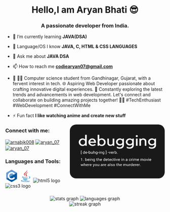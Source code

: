 <h1 align="center">Hello,I am Aryan Bhati 😎</h1>
<h3 align="center">A passionate developer from India.</h3>

- 🌱 I’m currently learning **JAVA(DSA)**

- 👯 Language/OS I know **JAVA, C, HTML & CSS LANGUAGES**

- 💬 Ask me about **JAVA DSA**

- 📫 How to reach me **codiearyan07@gmail.com**

- 📄 👨‍💻 Computer science student from Gandhinagar, Gujarat, with a fervent interest in tech. 🌐 Aspiring Web Developer passionate about crafting innovative digital experiences. 🚀 Constantly exploring the latest trends and advancements in web development. Let's connect and collaborate on building amazing projects together! 🤝💡 #TechEnthusiast #WebDevelopment #ConnectWithMe

- ⚡ Fun fact **I like watching anime and create new stuff**

<img align="right" height="170" width="300" src="meme_image.jpg"  style="border-radius : 20px;" alt="img"/>


<h3 align="left">Connect with me:</h3>
<p align="left">
<a href="https://twitter.com/Aryan_Bhati7" target="blank"><img align="center" src="https://raw.githubusercontent.com/rahuldkjain/github-profile-readme-generator/master/src/images/icons/Social/twitter.svg" alt="arnabjk008" height="30" width="40" /></a>
<a href="https://www.linkedin.com/in/aryan-bhati-47b467216/" target="blank"><img align="center" src="https://raw.githubusercontent.com/rahuldkjain/github-profile-readme-generator/master/src/images/icons/Social/linked-in-alt.svg" alt="aryan_07" height="30" width="40" /></a>
<a href="https://www.instagram.com/ary4n7773/" target="blank"><img align="center" src="https://raw.githubusercontent.com/rahuldkjain/github-profile-readme-generator/master/src/images/icons/Social/instagram.svg" alt="aryan_07" height="30" width="40" /></a>


<div align="left">
<h3 align="left">Languages and Tools:</h3>
<p align="left"> 
<img src="https://raw.githubusercontent.com/devicons/devicon/master/icons/c/c-original.svg" alt="c" width="40" height="40"/> 
 <img src="https://raw.githubusercontent.com/devicons/devicon/master/icons/java/java-original.svg" alt="java" width="40" height="40"/>
 <img src="https://cdn.jsdelivr.net/gh/devicons/devicon/icons/html5/html5-original.svg" height="30" alt="html5 logo"  />
    <img width="12" />
<img src="https://cdn.jsdelivr.net/gh/devicons/devicon/icons/css3/css3-original.svg" height="30" alt="css3 logo"  />
  <img width="12" /> 
</div>

###
 <div align="center">
  <img src="https://github-readme-stats.vercel.app/api?username=AryanBhati7&hide_title=false&hide_rank=false&show_icons=true&include_all_commits=true&count_private=true&disable_animations=false&theme=dracula&locale=en&hide_border=false" height="150" alt="stats graph"  />
  <img src="https://github-readme-stats.vercel.app/api/top-langs?username=AryanBhati7&locale=en&hide_title=false&layout=compact&card_width=320&langs_count=5&theme=dracula&hide_border=false" height="150" alt="languages graph"  />
</div>

<div align="center">
  <img src="https://streak-stats.demolab.com?user=AryanBhati7&locale=en&mode=daily&theme=dark&hide_border=false&border_radius=5&order=3" height="220" alt="streak graph"  />
</div>




